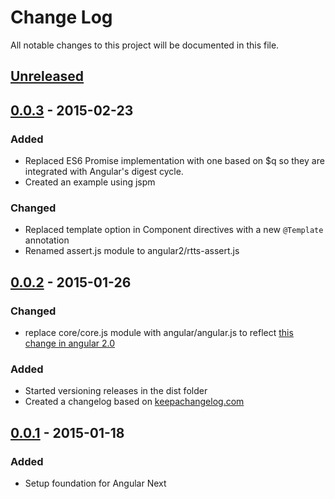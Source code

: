 # Change Log
All notable changes to this project will be documented in this file.

## [Unreleased][unreleased]

## [0.0.3] - 2015-02-23

### Added
- Replaced ES6 Promise implementation with one based on $q so they are integrated with Angular's digest cycle.
- Created an example using jspm

### Changed
- Replaced template option in Component directives with a new `@Template` annotation
- Renamed assert.js module to angular2/rtts-assert.js

## [0.0.2] - 2015-01-26

### Changed
- replace core/core.js module with angular/angular.js to reflect [this change in angular 2.0](https://github.com/angular/angular/commit/ec5cb3eb66aa343bbc7f67c182c1cc021ce04096)

### Added
- Started versioning releases in the dist folder
- Created a changelog based on [keepachangelog.com](http://keepachangelog.com/)

## [0.0.1] - 2015-01-18
### Added
- Setup foundation for Angular Next

[unreleased]: https://github.com/robianmcd/angular-next/compare/...HEAD
[0.0.3]: https://github.com/robianmcd/angular-next/compare/0.0.2...0.0.3
[0.0.2]: https://github.com/robianmcd/angular-next/compare/0.0.1...0.0.2
[0.0.1]: https://github.com/robianmcd/angular-next/compare/0.0.0...0.0.1